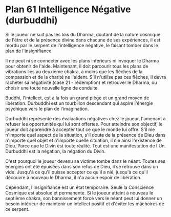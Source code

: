# Plan 61 Intelligence Négative (durbuddhi)

Si le joueur ne suit pas les lois du Dharma, doutant de la nature cosmique de l'être et de la présence divine dans chacune de ses expériences, il est mordu par le serpent de l'intelligence négative, le faisant tomber dans le plan de l'insignifiance.

Il ne peut ni se connecter avec les plans inférieurs ni invoquer le Dharma pour obtenir de l'aide. Maintenant, il doit parcourir tous les plans de vibrations liés au deuxième chakra, à moins que les flèches de la compassion et de la charité ne l'aident. S'il n'utilise pas ces flèches, il devra racheter sa négativité (case 21 - rédemption) et retrouver le Dharma, ou choisir une toute nouvelle ligne de conduite.

Buddhi, l'intellect, est à la fois un grand piège et un grand moyen de libération. Durbuddhi est un tourbillon descendant qui aspire l'énergie psychique vers le plan de l'imagination.

Durbuddhi représente des évaluations négatives chez le joueur, l'amenant à refuser les opportunités qui lui sont offertes. Pour atteindre son objectif, le joueur doit apprendre à accepter tout ce que le monde lui offre. S'il nie n'importe quel aspect de la situation, s'il doute de la présence de Dieu dans n'importe quel objet et n'importe quelle situation, il nie ainsi l'existence de Dieu. Parce que le Divin est toute réalité. Tout est une manifestation de l'Un. Durbuddhi est la négation, la négation du Divin.

C'est pourquoi le joueur devenu sa victime tombe dans le néant. Toutes ses énergies ont été épuisées dans son refus de Dieu, il se retrouve dans un vide. Jusqu'à ce qu'il puisse accepter ce qu'il a nié, jusqu'à ce qu'il découvre à nouveau le Dharma, il n'a aucun espoir de libération.

Cependant, l'insignifiance est un état temporaire. Seule la Conscience Cosmique est absolue et permanente. Si le joueur atteint à nouveau le septième chakra, son bannissement forcé vers le néant peut lui donner un besoin intérieur de maintenir un intellect positif et d'éviter les mâchoires de ce serpent.
